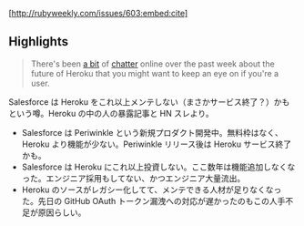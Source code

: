 [http://rubyweekly.com/issues/603:embed:cite]

## Highlights

> There's been [a bit](https://rubyweekly.com/link/123411/web) of [chatter](https://rubyweekly.com/link/123412/web) online over the past week about the future of Heroku that you might want to keep an eye on if you're a user.

Salesforce は Heroku をこれ以上メンテしない（まさかサービス終了？）かもという噂。Heroku の中の人の暴露記事と HN スレより。

- Salesforce は Periwinkle という新規プロダクト開発中。無料枠はなく、Heroku より機能が少ない。Periwinkle リリース後は Heroku サービス終了かも。
- Salesforce は Heroku にこれ以上投資しない。ここ数年は機能追加しなくなった。エンジニア採用もしてない、かつエンジニア大量流出。
- Heroku のソースがレガシー化してて、メンテできる人材が足りなくなった。先日の GitHub OAuth トークン漏洩への対応が遅かったのもこの人手不足が原因らしい。
